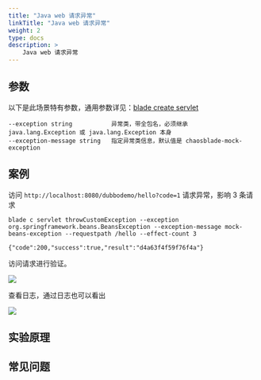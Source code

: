 ```yaml
---
title: "Java web 请求异常"
linkTitle: "Java web 请求异常"
weight: 2
type: docs
description: > 
    Java web 请求异常
---
```

## 参数

以下是此场景特有参数，通用参数详见：[blade create servlet](../)

```text
--exception string           异常类，带全包名，必须继承 java.lang.Exception 或 java.lang.Exception 本身
--exception-message string   指定异常类信息，默认值是 chaosblade-mock-exception
```

## 案例

访问 `http://localhost:8080/dubbodemo/hello?code=1` 请求异常，影响 3 条请求

```shell
blade c servlet throwCustomException --exception org.springframework.beans.BeansException --exception-message mock-beans-exception --requestpath /hello --effect-count 3

{"code":200,"success":true,"result":"d4a63f4f59f76f4a"}
```

访问请求进行验证。

![](https://github.com/chaosblade-io/chaosblade-help-doc/blob/master/zh-CN/v0.6.0/media/15758963109248/15759566028886.jpg?raw=true)

查看日志，通过日志也可以看出

![](https://github.com/chaosblade-io/chaosblade-help-doc/blob/master/zh-CN/v0.6.0/media/15758963109248/15759567480821.jpg?raw=true)


## 实验原理

## 常见问题
